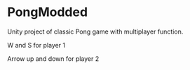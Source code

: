 # PongModded
Unity project of classic Pong game with multiplayer function.

W and S for player 1

Arrow up and down for player 2
